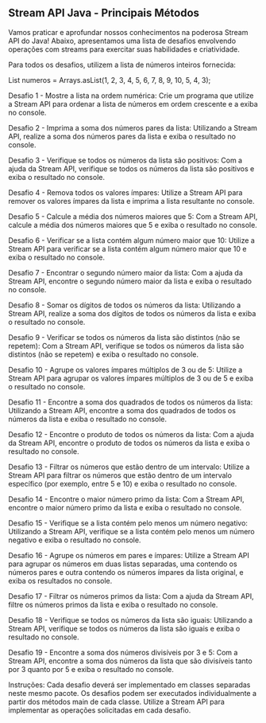 ## Stream API Java - Principais Métodos

Vamos praticar e aprofundar nossos conhecimentos na poderosa Stream API do Java!
Abaixo, apresentamos uma lista de desafios envolvendo operações com streams para exercitar suas habilidades e criatividade.

Para todos os desafios, utilizem a lista de números inteiros fornecida:

List<Integer> numeros = Arrays.asList(1, 2, 3, 4, 5, 6, 7, 8, 9, 10, 5, 4, 3);

Desafio 1 - Mostre a lista na ordem numérica:
Crie um programa que utilize a Stream API para ordenar a lista de números em ordem crescente e a exiba no console.

Desafio 2 - Imprima a soma dos números pares da lista:
Utilizando a Stream API, realize a soma dos números pares da lista e exiba o resultado no console.

Desafio 3 - Verifique se todos os números da lista são positivos:
Com a ajuda da Stream API, verifique se todos os números da lista são positivos e exiba o resultado no console.

Desafio 4 - Remova todos os valores ímpares:
Utilize a Stream API para remover os valores ímpares da lista e imprima a lista resultante no console.

Desafio 5 - Calcule a média dos números maiores que 5:
Com a Stream API, calcule a média dos números maiores que 5 e exiba o resultado no console.

Desafio 6 - Verificar se a lista contém algum número maior que 10:
Utilize a Stream API para verificar se a lista contém algum número maior que 10 e exiba o resultado no console.

Desafio 7 - Encontrar o segundo número maior da lista:
Com a ajuda da Stream API, encontre o segundo número maior da lista e exiba o resultado no console.

Desafio 8 - Somar os dígitos de todos os números da lista:
Utilizando a Stream API, realize a soma dos dígitos de todos os números da lista e exiba o resultado no console.

Desafio 9 - Verificar se todos os números da lista são distintos (não se repetem):
Com a Stream API, verifique se todos os números da lista são distintos (não se repetem) e exiba o resultado no console.

Desafio 10 - Agrupe os valores ímpares múltiplos de 3 ou de 5:
Utilize a Stream API para agrupar os valores ímpares múltiplos de 3 ou de 5 e exiba o resultado no console.

Desafio 11 - Encontre a soma dos quadrados de todos os números da lista:
Utilizando a Stream API, encontre a soma dos quadrados de todos os números da lista e exiba o resultado no console.

Desafio 12 - Encontre o produto de todos os números da lista:
Com a ajuda da Stream API, encontre o produto de todos os números da lista e exiba o resultado no console.

Desafio 13 - Filtrar os números que estão dentro de um intervalo:
Utilize a Stream API para filtrar os números que estão dentro de um intervalo específico (por exemplo, entre 5 e 10) e exiba o resultado no console.

Desafio 14 - Encontre o maior número primo da lista:
Com a Stream API, encontre o maior número primo da lista e exiba o resultado no console.

Desafio 15 - Verifique se a lista contém pelo menos um número negativo:
Utilizando a Stream API, verifique se a lista contém pelo menos um número negativo e exiba o resultado no console.

Desafio 16 - Agrupe os números em pares e ímpares:
Utilize a Stream API para agrupar os números em duas listas separadas, uma contendo os números pares e outra contendo os números ímpares da lista original, e exiba os resultados no console.

Desafio 17 - Filtrar os números primos da lista:
Com a ajuda da Stream API, filtre os números primos da lista e exiba o resultado no console.

Desafio 18 - Verifique se todos os números da lista são iguais:
Utilizando a Stream API, verifique se todos os números da lista são iguais e exiba o resultado no console.

Desafio 19 - Encontre a soma dos números divisíveis por 3 e 5:
Com a Stream API, encontre a soma dos números da lista que são divisíveis tanto por 3 quanto por 5 e exiba o resultado no console.

Instruções:
Cada desafio deverá ser implementado em classes separadas neste mesmo pacote.
Os desafios podem ser executados individualmente a partir dos métodos main de cada classe.
Utilize a Stream API para implementar as operações solicitadas em cada desafio.
